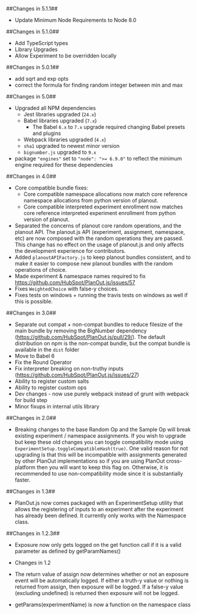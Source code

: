 ##Changes in 5.1.1##
  - Update Minimum Node Requirements to Node 8.0

##Changes in 5.1.0##
  - Add TypeScript types
  - Library Upgrades
  - Allow Experiment to be overridden locally

##Changes in 5.0.1##
  - add sqrt and exp opts
  - correct the formula for finding random integer between min and max

##Changes in 5.0##
- Upgraded all NPM dependencies
  - Jest libraries upgraded (`24.x`)
  - Babel libraries upgraded (`7.x`)
    - The Babel `6.x` to `7.x` upgrade required changing Babel presets and plugins
  - Webpack libraries upgraded (`4.x`)
  - `sha1` upgraded to newest minor version
  - `bignumber.js` upgraded to `9.x`
- package `"engines"` set to `"node": ">= 6.9.0"` to reflect the minimum engine required for these dependencies

##Changes in 4.0##
- Core compatible bundle fixes:
  - Core compatible namespace allocations now match core reference namespace allocations from python version of planout.
  - Core compatible interpreted experiment enrollment now matches core reference interpreted experiment enrollment from python version of planout.
- Separated the concerns of planout core random operations, and the planout API. The planout.js API (experiment, assignment, namespace, etc) are now composed with the random operations they are passed. This change has no effect on the usage of planout.js and only affects the development experience for contributors.
- Added ```planoutAPIFactory.js``` to keep planout bundles consistent, and to make it easier to compose new planout bundles with the random operations of choice.
- Made experiment & namespace names required to fix https://github.com/HubSpot/PlanOut.js/issues/57
- Fixes ```WeightedChoice``` with false-y choices.
- Fixes tests on windows + running the travis tests on windows as well if this is possible.

##Changes in 3.0##
- Separate out compat + non-compat bundles to reduce filesize of the main bundle by removing the BigNumber dependency (https://github.com/HubSpot/PlanOut.js/pull/29/). The default distribution on npm is the non-compat bundle, but the compat bundle is available in the `dist` folder
- Move to Babel 6
- Fix the Round Operator
- Fix interpreter breaking on non-truthy inputs (https://github.com/HubSpot/PlanOut.js/issues/27)
- Ability to register custom salts
- Ability to register custom ops
- Dev changes - now use purely webpack instead of grunt with webpack for build step
- Minor fixups in internal utils library

##Changes in 2.0##
- Breaking changes to the base Random Op and the Sample Op will break existing experiment / namespace assignments. If you wish to upgrade but keep these old changes you can toggle compatibility mode using ```ExperimentSetup.toggleCompatibleHash(true)```. One valid reason for not upgrading is that this will be incompatible with assignments generated by other PlanOut implementations so if you are using PlanOut cross-platform then you will want to keep this flag on. Otherwise, it is recommended to use non-compatibility mode since it is substantially faster.

##Changes in 1.3##
- PlanOut.js now comes packaged with an ExperimentSetup utility that allows the registering of inputs to an experiment after the experiment has already been defined. It currently only works with the Namespace class.

##Changes in 1.2.3##
- Exposure now only gets logged on the get function call if it is a valid parameter as defined by getParamNames()

* Changes in 1.2
- The return value of assign now determines whether or not an exposure event will
  be automatically logged. If either a truth-y value or nothing is returned from assign, then exposure
  will be logged. If a false-y value (excluding undefined) is returned then exposure will not be logged.

- getParams(experimentName) is now a function on the namespace class
